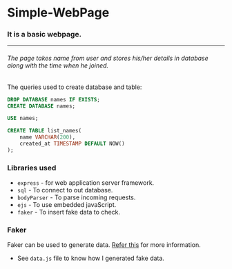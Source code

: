 # Simple-WebPage

### It is a basic webpage.
---
###### The page takes name from user and stores his/her details in database along with the time when he joined.

The queries used to create database and table:

```sql
DROP DATABASE names IF EXISTS;
CREATE DATABASE names;

USE names;

CREATE TABLE list_names(
    name VARCHAR(200),
    created_at TIMESTAMP DEFAULT NOW()
);
```

### Libraries used
+ `express` - for web application server framework.
+ `sql` - To connect to out database.
+ `bodyParser` - To parse incoming requests.
+ `ejs` - To use embedded javaScript.
+ `faker` - To insert fake data to check.

### Faker
Faker can be used to generate data. [Refer this](https://github.com/marak/Faker.js/) for more information.
* See `data.js` file to know how I generated fake data.
